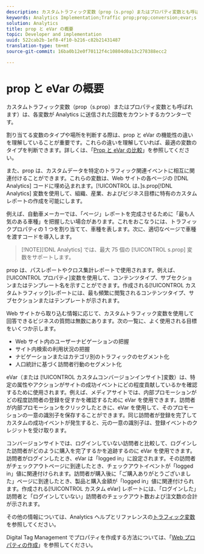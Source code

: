 ```yaml
---
description: カスタムトラフィック変数（prop（s.prop）またはプロパティ変数とも呼ばれます）は、各変数が Analytics に送信された回数をカウントするカウンターです。
keywords: Analytics Implementation;Traffic prop;prop;conversion;evar;s.prop;custom conversion insight;traffic variable
solution: Analytics
title: prop と eVar の概要
topic: Developer and implementation
uuid: 522cab2b-1ef8-4f10-b216-c82b21431487
translation-type: tm+mt
source-git-commit: 16ba0b12e0f70112f4c10804d0a13c278388ecc2

---
```



# prop と eVar の概要

カスタムトラフィック変数（prop（s.prop）またはプロパティ変数とも呼ばれます）は、各変数が Analytics に送信された回数をカウントするカウンターです。

割り当てる変数のタイプや場所を判断する際は、prop と eVar の機能性の違いを理解していることが重要です。これらの違いを理解していれば、最適の変数のタイプを判断できます。詳しくは、「[Prop と eVar の比較](/help/implement/analytics-terminology-basics/c-props-evars/props-vs-evars.md)」を参照してください。

また、prop は、カスタムデータを特定のトラフィック関連イベントに相互に関連付けることができます。これらの変数は、Web サイトの各ページの [!DNL Analytics] コードに埋め込まれます。[!UICONTROL  は、]s.prop[!DNL Analytics] 変数を使用して、組織、産業、およびビジネス目標に特有のカスタムレポートの作成を可能にします。

例えば、自動車メーカーでは、「ページ」レポートを完成させるために「最も人気のある車種」を把握したい場合があります。これをおこなうには、トラフィックプロパティの 1 つを割り当てて、車種を表します。次に、適切なページで車種を渡すコードを導入します。

> [!NOTE][!DNL Analytics] では、最大 75 個の [!UICONTROL s.prop] 変数をサポートします。

prop は、パスレポートやクロス集計レポートで使用されます。例えば、[!UICONTROL プロパティ]変数を使用して、コンテンツタイプ、サブセクションまたはテンプレート名を示すことができます。作成される[!UICONTROL カスタムトラフィック]レポートには、最も頻繁に閲覧されるコンテンツタイプ、サブセクションまたはテンプレートが示されます。

Web サイトから取り込む情報に応じて、カスタムトラフィック変数を使用して回答できるビジネスの質問は無数にあります。次の一覧に、よく使用される目標をいくつか示します。

* Web サイト内のユーザーナビゲーションの把握
* サイト内検索の利用状況の把握
* ナビゲーションまたはカテゴリ別のトラフィックのセグメント化
* 人口統計に基づく訪問者行動のセグメント化

eVar（または [!UICONTROL カスタムコンバージョンインサイト]変数）は、特定の属性やアクションがサイトの成功イベントにどの程度貢献しているかを確認するために使用されます。例えば、メディアサイトでは、内部プロモーションがどの程度訪問者の登録を促すかを確認するために eVar を使用できます。訪問者が内部プロモーションをクリックしたときに、eVar を使用して、そのプロモーションの一意の識別子を保存することができます。同じ訪問者が登録を完了してカスタムの成功イベントが発生すると、元の一意の識別子は、登録イベントのクレジットを受け取ります。

コンバージョンサイトでは、ログインしていない訪問者と比較して、ログインした訪問者がどのように購入を完了するかを追跡するのに eVar を使用できます。訪問者がログインしたとき、eVar は「logged in」に設定されます。その訪問者がチェックアウトページに到達したとき、チェックアウトイベントが「logged in」値に関連付けられます。訪問者が購入後に「ご購入ありがとうございました」ページに到達したとき、製品と購入金額が「logged in」値に関連付けられます。作成される[!UICONTROL カスタム eVar] レポートには、「ログインした」訪問者と「ログインしていない」訪問者のチェックアウト数および注文数の合計が示されます。

その他の情報については、Analytics ヘルプとリファレンスの[トラフィック変数](https://marketing.adobe.com/resources/help/en_US/reference/traffic_var.html)を参照してください。

Digital Tag Management でプロパティを作成する方法については、「[Web プロパティの作成](/help/implement/c-implement-with-dtm/t-create-web-property.md)」を参照してください。
